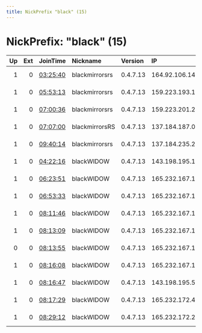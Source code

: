 ```yaml
---
title: NickPrefix "black" (15)
---
```


# NickPrefix: "black" (15)

|   Up |   Ext | JoinTime                                                                                              | Nickname       | Version   | IP              | AS               | CC   |   ORp |   Dirp | OS    | Contact                                   |   eFamMembers |
|-----:|------:|:------------------------------------------------------------------------------------------------------|:---------------|:----------|:----------------|:-----------------|:-----|------:|-------:|:------|:------------------------------------------|--------------:|
|    1 |     0 | [03:25:40](https://nusenu.github.io/OrNetStats/w/relay/FF4DDAF3D63631192EABBC84B500A0141B345CD8.html) | blackmirrorsrs | 0.4.7.13  | 164.92.106.140  | DIGITALOCEAN-ASN | us   |  9001 |      0 | Linux | &lt;blackmirrorsrs@gmail.com&gt; @ator: 0 |             5 |
|    1 |     0 | [05:53:13](https://nusenu.github.io/OrNetStats/w/relay/C8E94C3A81236F156A467A7DA7DDA5C5F2720F0A.html) | blackmirrorsrs | 0.4.7.13  | 159.223.193.180 | DIGITALOCEAN-ASN | us   |  9001 |      0 | Linux | &lt;blackmirrorsrs@gmail.com&gt; @ator: 0 |             5 |
|    1 |     0 | [07:00:36](https://nusenu.github.io/OrNetStats/w/relay/15E26A2F7A92A3D0DDF1627A0BAF12290ABD1B24.html) | blackmirrorsrs | 0.4.7.13  | 159.223.201.249 | DIGITALOCEAN-ASN | us   |  9001 |      0 | Linux | &lt;blackmirrorsrs@gmail.com&gt; @ator: 0 |             5 |
|    1 |     0 | [07:07:00](https://nusenu.github.io/OrNetStats/w/relay/51F63C3536CBAC8F936FBA79DA160FC5CD7988D8.html) | blackmirrorsRS | 0.4.7.13  | 137.184.187.0   | DIGITALOCEAN-ASN | us   |  9001 |      0 | Linux | &lt;blackmirrorsrs@gmail.com&gt; @ator: 0 |             5 |
|    1 |     0 | [09:40:14](https://nusenu.github.io/OrNetStats/w/relay/CB9AE3A8FE23EC000279D3ADDC3BD00FB3719131.html) | blackmirrorsrs | 0.4.7.13  | 137.184.235.2   | DIGITALOCEAN-ASN | us   |  9001 |      0 | Linux | &lt;blackmirrorsrs@gmail.com&gt; @ator: 0 |             5 |
|    1 |     0 | [04:22:16](https://nusenu.github.io/OrNetStats/w/relay/926CD3E9700BC0CDCE22111411B999654398B471.html) | blackWIDOW     | 0.4.7.13  | 143.198.195.109 | DIGITALOCEAN-ASN | us   |  9001 |      0 | Linux | &lt;black.widow19880@gmail.com&gt; @ator: |            10 |
|    1 |     0 | [06:23:51](https://nusenu.github.io/OrNetStats/w/relay/CB08B1A9FA217AC1BC7B8877538E0F0FE33966A9.html) | blackWIDOW     | 0.4.7.13  | 165.232.167.109 | DIGITALOCEAN-ASN | us   |  9001 |      0 | Linux | &lt;black.widow19880@gmail.com&gt; @ator: |            10 |
|    1 |     0 | [06:53:33](https://nusenu.github.io/OrNetStats/w/relay/160A500C770FC91888B420E519AC8BF3ED748598.html) | blackWIDOW     | 0.4.7.13  | 165.232.167.110 | DIGITALOCEAN-ASN | us   |  9001 |      0 | Linux | &lt;black.widow19880@gmail.com&gt; @ator: |            10 |
|    1 |     0 | [08:11:46](https://nusenu.github.io/OrNetStats/w/relay/1D3E87FB82932CB79AF972011D10519BFC049574.html) | blackWIDOW     | 0.4.7.13  | 165.232.167.111 | DIGITALOCEAN-ASN | us   |  9001 |      0 | Linux | &lt;black.widow19880@gmail.com&gt; @ator: |            10 |
|    1 |     0 | [08:13:09](https://nusenu.github.io/OrNetStats/w/relay/14B01A2662962663A94624D37CBB8F977B71359D.html) | blackWIDOW     | 0.4.7.13  | 165.232.167.112 | DIGITALOCEAN-ASN | us   |  9001 |      0 | Linux | &lt;black.widow19880@gmail.com&gt; @ator: |            10 |
|    0 |     0 | [08:13:55](https://nusenu.github.io/OrNetStats/w/relay/439D4B217DF31F97D13C94D67A63D08518EF2D01.html) | blackWIDOW     | 0.4.7.13  | 165.232.167.106 | DIGITALOCEAN-ASN | us   |  9001 |      0 | Linux | &lt;black.widow19880@gmail.com&gt; @ator: |            10 |
|    1 |     0 | [08:16:08](https://nusenu.github.io/OrNetStats/w/relay/BDBF04B518BB347911B92310B37310EEEA91189F.html) | blackWIDOW     | 0.4.7.13  | 165.232.167.102 | DIGITALOCEAN-ASN | us   |  9001 |      0 | Linux | &lt;black.widow19880@gmail.com&gt; @ator: |            10 |
|    1 |     0 | [08:16:47](https://nusenu.github.io/OrNetStats/w/relay/6C426DE18AABF687C4F74D9FD9F990E97ECC63E1.html) | blackWIDOW     | 0.4.7.13  | 143.198.195.53  | DIGITALOCEAN-ASN | us   |  9001 |      0 | Linux | &lt;black.widow19880@gmail.com&gt; @ator: |            10 |
|    1 |     0 | [08:17:29](https://nusenu.github.io/OrNetStats/w/relay/DA7422D59D56CECCC99D8DB088B6C1D337AE7848.html) | blackWIDOW     | 0.4.7.13  | 165.232.172.40  | DIGITALOCEAN-ASN | us   |  9001 |      0 | Linux | &lt;black.widow19880@gmail.com&gt; @ator: |            10 |
|    1 |     0 | [08:29:12](https://nusenu.github.io/OrNetStats/w/relay/A8F943A33068B259C32744668F7A9A5DE33B37D1.html) | blackWIDOW     | 0.4.7.13  | 165.232.172.245 | DIGITALOCEAN-ASN | us   |  9001 |      0 | Linux | &lt;black.widow19880@gmail.com&gt; @ator: |            10 |

